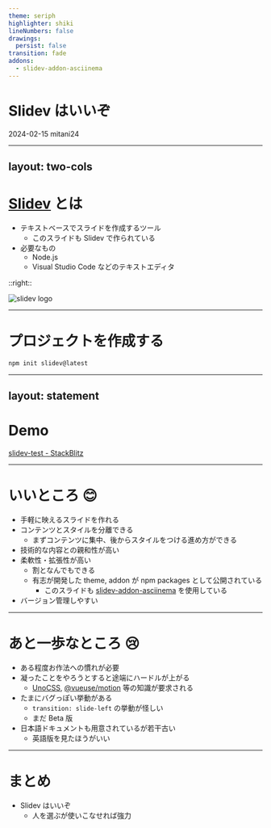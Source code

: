 ```yaml
---
theme: seriph
highlighter: shiki
lineNumbers: false
drawings:
  persist: false
transition: fade
addons:
  - slidev-addon-asciinema
---
```


# Slidev はいいぞ

2024-02-15 mitani24

---
layout: two-cols
---

# [Slidev](https://sli.dev/) とは

- テキストベースでスライドを作成するツール
  - このスライドも Slidev で作られている
- 必要なもの
  - Node.js
  - Visual Studio Code などのテキストエディタ

::right::

![slidev logo](https://sli.dev/logo-title.png)

---

# プロジェクトを作成する

```sh
npm init slidev@latest
```

<Asciinema src="slidev-init.cast" :playerProps="{cols: 150, rows: 25, speed: 2}" m="t-4"/>

---
layout: statement
---

# Demo

[slidev-test - StackBlitz](https://stackblitz.com/edit/slidev-zjgffb?file=slides.md)

---

# いいところ 😊

- 手軽に映えるスライドを作れる
- コンテンツとスタイルを分離できる
  - まずコンテンツに集中、後からスタイルをつける進め方ができる
- 技術的な内容との親和性が高い
- 柔軟性・拡張性が高い
  - 割となんでもできる
  - 有志が開発した theme, addon が npm packages として公開されている
    - このスライドも [slidev-addon-asciinema](https://www.npmjs.com/package/slidev-addon-asciinema) を使用している
- バージョン管理しやすい

---

# あと一歩なところ 😢

- ある程度お作法への慣れが必要
- 凝ったことをやろうとすると途端にハードルが上がる
  - [UnoCSS](https://unocss.dev/), [@vueuse/motion](https://motion.vueuse.org/) 等の知識が要求される
- たまにバグっぽい挙動がある
  - `transition: slide-left` の挙動が怪しい
  - まだ Beta 版
- 日本語ドキュメントも用意されているが若干古い
  - 英語版を見たほうがいい

---

# まとめ

- Slidev はいいぞ
  - 人を選ぶが使いこなせれば強力

